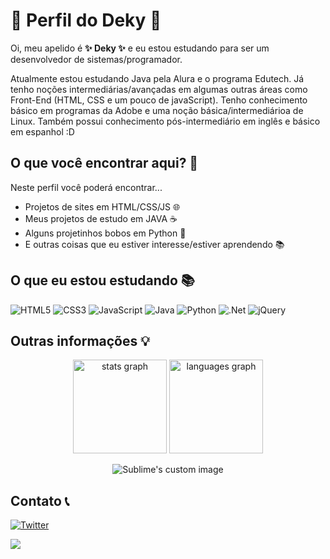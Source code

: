 # 🌟 Perfil do Deky 🌟

Oi, meu apelido é **✨ Deky ✨** e eu estou estudando para ser um desenvolvedor de sistemas/programador.

Atualmente estou estudando Java pela Alura e o programa Edutech. Já tenho noções intermediárias/avançadas em algumas outras áreas como Front-End (HTML, CSS e um pouco de javaScript). Tenho conhecimento básico em programas da Adobe e uma noção básica/intermediárioa de Linux. Também possui conhecimento pós-intermediário em inglês e básico em espanhol :D

## O que você encontrar aqui? 🤔  
Neste perfil você poderá encontrar...

* Projetos de sites em HTML/CSS/JS 🌐
* Meus projetos de estudo em JAVA ☕
* Alguns projetinhos bobos em Python 🐍
* E outras coisas que eu estiver interesse/estiver aprendendo 📚

## O que eu estou estudando 📚
![HTML5](https://img.shields.io/badge/html5-%23E34F26.svg?style=for-the-badge&logo=html5&logoColor=white) ![CSS3](https://img.shields.io/badge/css3-%231572B6.svg?style=for-the-badge&logo=css3&logoColor=white) ![JavaScript](https://img.shields.io/badge/javascript-%23323330.svg?style=for-the-badge&logo=javascript&logoColor=%23F7DF1E)  ![Java](https://img.shields.io/badge/java-%23ED8B00.svg?style=for-the-badge&logo=java&logoColor=white) ![Python](https://img.shields.io/badge/python-3670A0?style=for-the-badge&logo=python&logoColor=ffdd54) ![.Net](https://img.shields.io/badge/.NET-5C2D91?style=for-the-badge&logo=.net&logoColor=white) ![jQuery](https://img.shields.io/badge/jquery-%230769AD.svg?style=for-the-badge&logo=jquery&logoColor=white)

## Outras informações 💡
<div align="center">
  <img src="https://github-readme-stats.vercel.app/api?username=DekyDekyDeky&hide_title=false&hide_rank=false&show_icons=true&include_all_commits=true&count_private=true&disable_animations=false&theme=dracula&locale=en&hide_border=false&order=1" height="150" alt="stats graph"  />
  <img src="https://github-readme-stats.vercel.app/api/top-langs?username=DekyDekyDeky&locale=en&hide_title=false&layout=compact&card_width=320&langs_count=5&theme=dracula&hide_border=false&order=2" height="150" alt="languages graph"  />
</div>

<p align="center">
  <img src="https://spotify-recently-played-readme.vercel.app/api?user=31k7ggmfuugx6r67fkbhqzn4src4" alt="Sublime's custom image"/>
</p>

## Contato 📞
[![Twitter](https://img.shields.io/badge/Twitter-%231DA1F2.svg?logo=Twitter&logoColor=white)](https://twitter.com/@MondlichtRicky) 


![](https://media.tenor.com/KVXBYKd3YZAAAAAS/cat-dance.gif)




<!--
**DekyDekyDeky/DekyDekyDeky** is a ✨ _special_ ✨ repository because its `README.md` (this file) appears on your GitHub profile.

Here are some ideas to get you started:

- 🔭 I’m currently working on ...
- 🌱 I’m currently learning ...
- 👯 I’m looking to collaborate on ...
- 🤔 I’m looking for help with ...
- 💬 Ask me about ...
- 📫 How to reach me: ...
- 😄 Pronouns: ...
- ⚡ Fun fact: ...
-->
